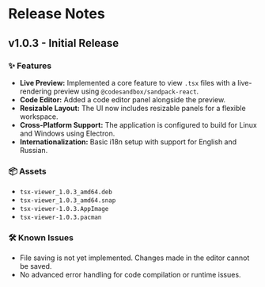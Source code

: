 # Release Notes

## v1.0.3 - Initial Release

### ✨ Features

*   **Live Preview:** Implemented a core feature to view `.tsx` files with a live-rendering preview using `@codesandbox/sandpack-react`.
*   **Code Editor:** Added a code editor panel alongside the preview.
*   **Resizable Layout:** The UI now includes resizable panels for a flexible workspace.
*   **Cross-Platform Support:** The application is configured to build for Linux and Windows using Electron.
*   **Internationalization:** Basic i18n setup with support for English and Russian.

### 📦 Assets

*   `tsx-viewer_1.0.3_amd64.deb`
*   `tsx-viewer_1.0.3_amd64.snap`
*   `tsx-viewer-1.0.3.AppImage`
*   `tsx-viewer-1.0.3.pacman`

### 🛠️ Known Issues

*   File saving is not yet implemented. Changes made in the editor cannot be saved.
*   No advanced error handling for code compilation or runtime issues.
